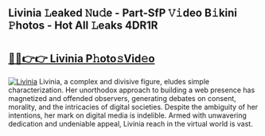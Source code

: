 ## Livinia 𝙻eaked 𝙽u𝚍e - Part-SfP 𝚅𝚒deo B𝚒kini 𝙿hotos - Hot All 𝙻eaks 4DR1R

# <h2><a href="http://ld15u4e.urlbe.top/?page=Livinia">🔗🔗👉👉 Livinia P𝚑oto𝚜Vid𝚎o</a></h2>

[![Livinia](https://i.imgur.com/eBuTRDB.gif)](http://ld15u4e.urlbe.top/?page=Livinia)
Livinia, a complex and divisive figure, eludes simple characterization. Her unorthodox approach to building a web presence has magnetized and offended observers, generating debates on consent, morality, and the intricacies of digital societies. Despite the ambiguity of her intentions, her mark on digital media is indelible. Armed with unwavering dedication and undeniable appeal, Livinia reach in the virtual world is vast.
